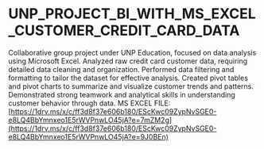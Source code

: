 # UNP_PROJECT_BI_WITH_MS_EXCEL_CUSTOMER_CREDIT_CARD_DATA
Collaborative group project under UNP Education, focused on data analysis using Microsoft Excel.
Analyzed raw credit card customer data, requiring detailed data cleaning and organization.
Performed data filtering and formatting to tailor the dataset for effective analysis.
Created pivot tables and pivot charts to summarize and visualize customer trends and patterns.
Demonstrated strong teamwork and analytical skills in understanding customer behavior through data.
MS EXCEL FILE: [https://1drv.ms/x/c/ff3d8f37e606b180/EScKwc09ZypNvSGE0-e8LQ4BbYmnxeo1E5rWVPnwLO45jA?e=7mZM2g](https://1drv.ms/x/c/ff3d8f37e606b180/EScKwc09ZypNvSGE0-e8LQ4BbYmnxeo1E5rWVPnwLO45jA?e=9J0BEn)
